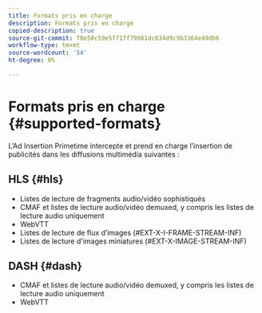 ```yaml
---
title: Formats pris en charge
description: Formats pris en charge
copied-description: true
source-git-commit: f0e58c59e5f71ff79861dc634d9c9b3364e49db6
workflow-type: tm+mt
source-wordcount: '54'
ht-degree: 0%

---
```



# Formats pris en charge {#supported-formats}

L’Ad Insertion Primetime intercepte et prend en charge l’insertion de publicités dans les diffusions multimédia suivantes :

## HLS {#hls}

- Listes de lecture de fragments audio/vidéo sophistiqués
- CMAF et listes de lecture audio/vidéo demuxed, y compris les listes de lecture audio uniquement
- WebVTT
- Listes de lecture de flux d’images (#EXT-X-I-FRAME-STREAM-INF)
- Listes de lecture d&#39;images miniatures (#EXT-X-IMAGE-STREAM-INF)

## DASH {#dash}

- CMAF et listes de lecture audio/vidéo demuxed, y compris les listes de lecture audio uniquement
- WebVTT
